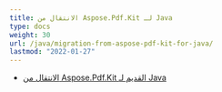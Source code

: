 ```yaml
---
title: الانتقال من Aspose.Pdf.Kit لـ Java
type: docs
weight: 30
url: /java/migration-from-aspose-pdf-kit-for-java/
lastmod: "2022-01-27"
---
```


- [الانتقال من Aspose.Pdf.Kit القديم لـ Java](/pdf/java/migration-from-legacy-aspose-pdf-kit-for-java/)